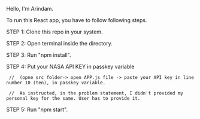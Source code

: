 Hello, I'm Arindam. 

To run this React app, you have to follow following steps.

STEP 1: Clone this repo in your system.

STEP 2: Open terminal inside the directory.

STEP 3: Run "npm install".

STEP 4: Put your NASA API KEY in passkey variable 
       
     //  (opne src folder-> open APP.js file -> paste your API key in line number 10 (ten), in passkey variable.
     
     //  As instructed, in the problem statement, I didn't provided my personal key for the same. User has to provide it.
       

STEP 5: Run "npm start".
